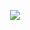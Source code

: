 <p align="center">
  <a href="https://github.com/juferoga"><img src="https://readme-typing-svg.herokuapp.com/?lines=Juferoga;Juan%20Felipe;&font=Pacifico&center=true&width=650&height=120&color=58a6ff&vCenter=true&size=45%22"></a>
</p>
